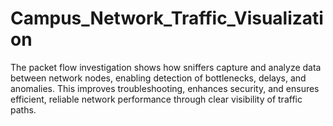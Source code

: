 # Campus_Network_Traffic_Visualization
The packet flow investigation shows how sniffers capture and analyze data between network nodes, enabling detection of bottlenecks, delays, and anomalies. This improves troubleshooting, enhances security, and ensures efficient, reliable network performance through clear visibility of traffic paths. 
